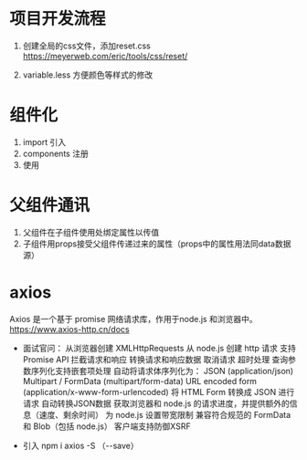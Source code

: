 # 项目开发流程
1. 创建全局的css文件，添加reset.css
https://meyerweb.com/eric/tools/css/reset/

2. variable.less
方便颜色等样式的修改

# 组件化
1. import 引入
2. components 注册
3. 使用

# 父组件通讯
1. 父组件在子组件使用处绑定属性以传值
2. 子组件用props接受父组件传递过来的属性（props中的属性用法同data数据源）

# axios
Axios 是一个基于 promise 网络请求库，作用于node.js 和浏览器中。
https://www.axios-http.cn/docs

- 面试官问：
从浏览器创建 XMLHttpRequests
从 node.js 创建 http 请求
支持 Promise API
拦截请求和响应
转换请求和响应数据
取消请求
超时处理
查询参数序列化支持嵌套项处理
自动将请求体序列化为：
JSON (application/json)
Multipart / FormData (multipart/form-data)
URL encoded form (application/x-www-form-urlencoded)
将 HTML Form 转换成 JSON 进行请求
自动转换JSON数据
获取浏览器和 node.js 的请求进度，并提供额外的信息（速度、剩余时间）
为 node.js 设置带宽限制
兼容符合规范的 FormData 和 Blob（包括 node.js）
客户端支持防御XSRF

- 引入
 npm i axios -S （--save）